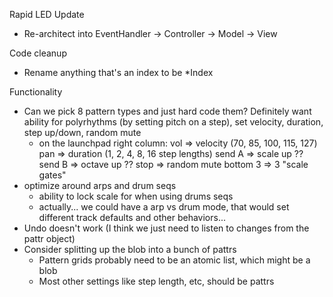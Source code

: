 Rapid LED Update
- Re-architect into EventHandler -> Controller -> Model -> View

Code cleanup
- Rename anything that's an index to be *Index

Functionality
- Can we pick 8 pattern types and just hard code them?
  Definitely want ability for polyrhythms (by setting pitch on a step), set velocity, duration, step up/down, random mute
  - on the launchpad right column:
    vol => velocity (70, 85, 100, 115, 127)
    pan => duration (1, 2, 4, 8, 16 step lengths)
    send A => scale up ??
    send B => octave up ??
    stop => random mute
    bottom 3 => 3 "scale gates"
- optimize around arps and drum seqs
  - ability to lock scale for when using drums seqs
  - actually... we could have a arp vs drum mode, that would set different track defaults and other behaviors...
- Undo doesn't work (I think we just need to listen to changes from the pattr object)
- Consider splitting up the blob into a bunch of pattrs
  - Pattern grids probably need to be an atomic list, which might be a blob
  - Most other settings like step length, etc, should be pattrs

